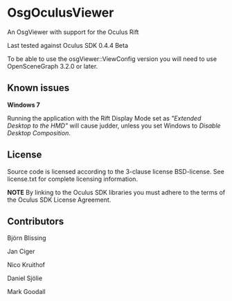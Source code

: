 OsgOculusViewer
===============

An OsgViewer with support for the Oculus Rift

Last tested against Oculus SDK 0.4.4 Beta

To be able to use the osgViewer::ViewConfig version you will need to use OpenSceneGraph 3.2.0 or later.

Known issues
------------

**Windows 7**

Running the application with the Rift Display Mode set as *"Extended Desktop to the HMD"* will cause judder, unless you set Windows to *Disable Desktop Composition*.

License
-------
Source code is licensed according to the 3-clause license BSD-license. 
See license.txt for complete licensing information. 

**NOTE** By linking to the Oculus SDK libraries you must adhere to the terms of the Oculus SDK License Agreement.


Contributors
------------
Björn Blissing

Jan Ciger

Nico Kruithof

Daniel Sjölie

Mark Goodall
